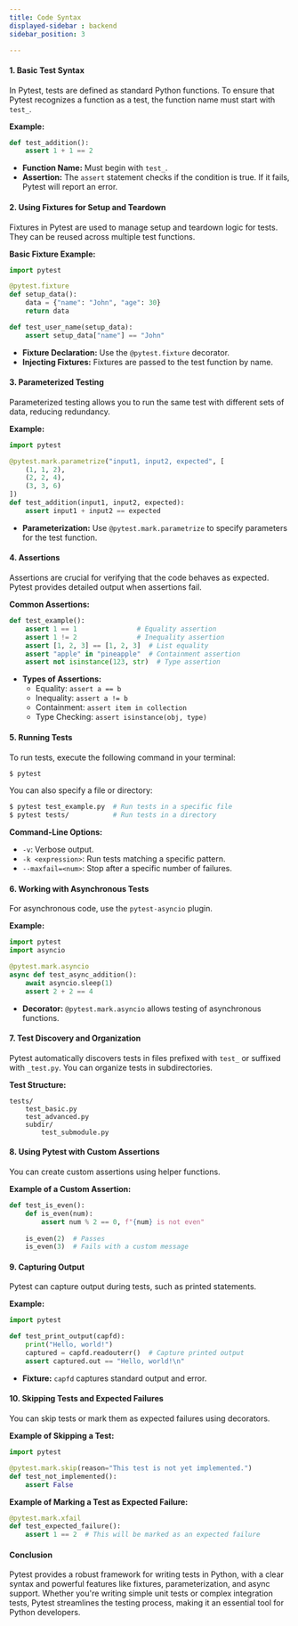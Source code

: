 ```yaml
---
title: Code Syntax
displayed-sidebar : backend
sidebar_position: 3

---
```


#### 1. Basic Test Syntax

In Pytest, tests are defined as standard Python functions. To ensure that Pytest recognizes a function as a test, the function name must start with `test_`. 

**Example:**
```python
def test_addition():
    assert 1 + 1 == 2
```
- **Function Name:** Must begin with `test_`.
- **Assertion:** The `assert` statement checks if the condition is true. If it fails, Pytest will report an error.

#### 2. Using Fixtures for Setup and Teardown

Fixtures in Pytest are used to manage setup and teardown logic for tests. They can be reused across multiple test functions.

**Basic Fixture Example:**
```python
import pytest

@pytest.fixture
def setup_data():
    data = {"name": "John", "age": 30}
    return data

def test_user_name(setup_data):
    assert setup_data["name"] == "John"
```
- **Fixture Declaration:** Use the `@pytest.fixture` decorator.
- **Injecting Fixtures:** Fixtures are passed to the test function by name.

#### 3. Parameterized Testing

Parameterized testing allows you to run the same test with different sets of data, reducing redundancy.

**Example:**
```python
import pytest

@pytest.mark.parametrize("input1, input2, expected", [
    (1, 1, 2),
    (2, 2, 4),
    (3, 3, 6)
])
def test_addition(input1, input2, expected):
    assert input1 + input2 == expected
```
- **Parameterization:** Use `@pytest.mark.parametrize` to specify parameters for the test function.

#### 4. Assertions

Assertions are crucial for verifying that the code behaves as expected. Pytest provides detailed output when assertions fail.

**Common Assertions:**
```python
def test_example():
    assert 1 == 1               # Equality assertion
    assert 1 != 2               # Inequality assertion
    assert [1, 2, 3] == [1, 2, 3]  # List equality
    assert "apple" in "pineapple"  # Containment assertion
    assert not isinstance(123, str)  # Type assertion
```
- **Types of Assertions:**
  - Equality: `assert a == b`
  - Inequality: `assert a != b`
  - Containment: `assert item in collection`
  - Type Checking: `assert isinstance(obj, type)`

#### 5. Running Tests

To run tests, execute the following command in your terminal:
```bash
$ pytest
```
You can also specify a file or directory:
```bash
$ pytest test_example.py  # Run tests in a specific file
$ pytest tests/           # Run tests in a directory
```
**Command-Line Options:**
- `-v`: Verbose output.
- `-k <expression>`: Run tests matching a specific pattern.
- `--maxfail=<num>`: Stop after a specific number of failures.

#### 6. Working with Asynchronous Tests

For asynchronous code, use the `pytest-asyncio` plugin.

**Example:**
```python
import pytest
import asyncio

@pytest.mark.asyncio
async def test_async_addition():
    await asyncio.sleep(1)
    assert 2 + 2 == 4
```
- **Decorator:** `@pytest.mark.asyncio` allows testing of asynchronous functions.

#### 7. Test Discovery and Organization

Pytest automatically discovers tests in files prefixed with `test_` or suffixed with `_test.py`. You can organize tests in subdirectories.

**Test Structure:**
```
tests/
    test_basic.py
    test_advanced.py
    subdir/
        test_submodule.py
```

#### 8. Using Pytest with Custom Assertions

You can create custom assertions using helper functions.

**Example of a Custom Assertion:**
```python
def test_is_even():
    def is_even(num):
        assert num % 2 == 0, f"{num} is not even"
        
    is_even(2)  # Passes
    is_even(3)  # Fails with a custom message
```

#### 9. Capturing Output

Pytest can capture output during tests, such as printed statements.

**Example:**
```python
import pytest

def test_print_output(capfd):
    print("Hello, world!")
    captured = capfd.readouterr()  # Capture printed output
    assert captured.out == "Hello, world!\n"
```
- **Fixture:** `capfd` captures standard output and error.

#### 10. Skipping Tests and Expected Failures

You can skip tests or mark them as expected failures using decorators.

**Example of Skipping a Test:**
```python
import pytest

@pytest.mark.skip(reason="This test is not yet implemented.")
def test_not_implemented():
    assert False
```

**Example of Marking a Test as Expected Failure:**
```python
@pytest.mark.xfail
def test_expected_failure():
    assert 1 == 2  # This will be marked as an expected failure
```

#### Conclusion

Pytest provides a robust framework for writing tests in Python, with a clear syntax and powerful features like fixtures, parameterization, and async support. Whether you're writing simple unit tests or complex integration tests, Pytest streamlines the testing process, making it an essential tool for Python developers.